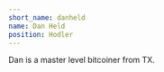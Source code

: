 ```yaml
---
short_name: danheld
name: Dan Held
position: Hodler
---
```


Dan is a master level bitcoiner from TX.